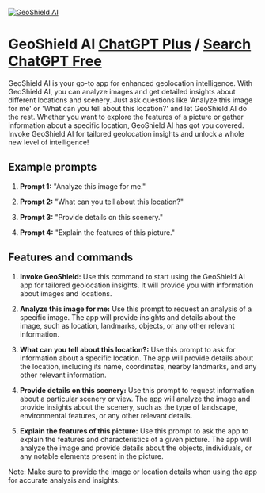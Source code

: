 
[![GeoShield AI](https://files.oaiusercontent.com/file-1SJxV6EXO6WPvQmslb2Jb9vC?se=2123-10-17T21%3A26%3A10Z&sp=r&sv=2021-08-06&sr=b&rscc=max-age%3D31536000%2C%20immutable&rscd=attachment%3B%20filename%3D1686980659788.jpeg&sig=0LZvZt%2BnF/zkiXIKyPavmylQwA/sDbjf9rzxm2cMbVY%3D)](https://chat.openai.com/g/g-7w0lfvtl3-geoshield-ai)

# GeoShield AI [ChatGPT Plus](https://chat.openai.com/g/g-7w0lfvtl3-geoshield-ai) / [Search ChatGPT Free](https://gptcall.net/index.html#/?search=GeoShield%20AI)

GeoShield AI is your go-to app for enhanced geolocation intelligence. With GeoShield AI, you can analyze images and get detailed insights about different locations and scenery. Just ask questions like 'Analyze this image for me' or 'What can you tell about this location?' and let GeoShield AI do the rest. Whether you want to explore the features of a picture or gather information about a specific location, GeoShield AI has got you covered. Invoke GeoShield AI for tailored geolocation insights and unlock a whole new level of intelligence!

## Example prompts

1. **Prompt 1:** "Analyze this image for me."

2. **Prompt 2:** "What can you tell about this location?"

3. **Prompt 3:** "Provide details on this scenery."

4. **Prompt 4:** "Explain the features of this picture."

## Features and commands

1. **Invoke GeoShield:** Use this command to start using the GeoShield AI app for tailored geolocation insights. It will provide you with information about images and locations.

2. **Analyze this image for me:** Use this prompt to request an analysis of a specific image. The app will provide insights and details about the image, such as location, landmarks, objects, or any other relevant information.

3. **What can you tell about this location?:** Use this prompt to ask for information about a specific location. The app will provide details about the location, including its name, coordinates, nearby landmarks, and any other relevant information.

4. **Provide details on this scenery:** Use this prompt to request information about a particular scenery or view. The app will analyze the image and provide insights about the scenery, such as the type of landscape, environmental features, or any other relevant details.

5. **Explain the features of this picture:** Use this prompt to ask the app to explain the features and characteristics of a given picture. The app will analyze the image and provide details about the objects, individuals, or any notable elements present in the picture.

Note: Make sure to provide the image or location details when using the app for accurate analysis and insights.


